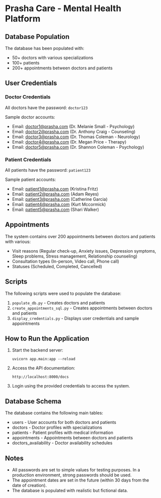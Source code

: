 # Prasha Care - Mental Health Platform

## Database Population

The database has been populated with:
- 50+ doctors with various specializations
- 100+ patients
- 200+ appointments between doctors and patients

## User Credentials

### Doctor Credentials
All doctors have the password: `doctor123`

Sample doctor accounts:
- Email: doctor1@prasha.com (Dr. Melanie Small - Psychology)
- Email: doctor2@prasha.com (Dr. Anthony Craig - Counseling)
- Email: doctor3@prasha.com (Dr. Thomas Coleman - Neurology)
- Email: doctor4@prasha.com (Dr. Megan Price - Therapy)
- Email: doctor5@prasha.com (Dr. Shannon Coleman - Psychology)

### Patient Credentials
All patients have the password: `patient123`

Sample patient accounts:
- Email: patient1@prasha.com (Kristina Fritz)
- Email: patient2@prasha.com (Adam Reyes)
- Email: patient3@prasha.com (Catherine Garcia)
- Email: patient4@prasha.com (Kurt Mccormick)
- Email: patient5@prasha.com (Shari Walker)

## Appointments

The system contains over 200 appointments between doctors and patients with various:
- Visit reasons (Regular check-up, Anxiety issues, Depression symptoms, Sleep problems, Stress management, Relationship counseling)
- Consultation types (In-person, Video call, Phone call)
- Statuses (Scheduled, Completed, Cancelled)

## Scripts

The following scripts were used to populate the database:

1. `populate_db.py` - Creates doctors and patients
2. `create_appointments_sql.py` - Creates appointments between doctors and patients
3. `display_credentials.py` - Displays user credentials and sample appointments

## How to Run the Application

1. Start the backend server:
   ```
   uvicorn app.main:app --reload
   ```

2. Access the API documentation:
   ```
   http://localhost:8000/docs
   ```

3. Login using the provided credentials to access the system.

## Database Schema

The database contains the following main tables:
- users - User accounts for both doctors and patients
- doctors - Doctor profiles with specializations
- patients - Patient profiles with medical information
- appointments - Appointments between doctors and patients
- doctors_availability - Doctor availability schedules

## Notes

- All passwords are set to simple values for testing purposes. In a production environment, strong passwords should be used.
- The appointment dates are set in the future (within 30 days from the date of creation).
- The database is populated with realistic but fictional data.
